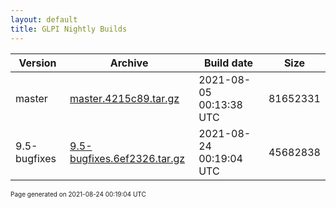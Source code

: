 ```yaml
---
layout: default
title: GLPI Nightly Builds
---
```


Version|Archive|Build date|Size
---|---|---|---
master|[master.4215c89.tar.gz](master.4215c89.tar.gz)|2021-08-05 00:13:38 UTC|81652331
9.5-bugfixes|[9.5-bugfixes.6ef2326.tar.gz](9.5-bugfixes.6ef2326.tar.gz)|2021-08-24 00:19:04 UTC|45682838

<font size="1">Page generated on 2021-08-24 00:19:04 UTC</font>
